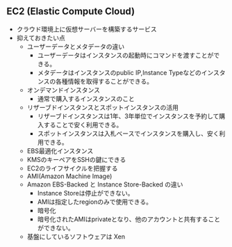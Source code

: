 ## EC2 (Elastic Compute Cloud)
* クラウド環境上に仮想サーバーを構築するサービス
* 抑えておきたい点
  * ユーザーデータとメタデータの違い
    * ユーザーデータはインスタンスの起動時にコマンドを渡すことができる。
    * メタデータはインスタンスのpublic IP,Instance Typeなどのインスタンスの各種情報を取得することができる。
  * オンデマンドインスタンス
    * 通常で購入するインスタンスのこと
  * リザーブドインスタンスとスポットインスタンスの活用
    * リザーブドインスタンスは1年、3年単位でインスタンスを予約して購入することで安く利用できる。
    * スポットインスタンスは入札ベースでインスタンスを購入し、安く利用できる。
  * EBS最適化インスタンス
  * KMSのキーペアをSSHの鍵にできる
  * EC2のライフサイクルを把握する
  * AMI(Amazon Machine Image)
  * Amazon EBS-Backed と Instance Store-Backed の違い
    * Instance Storeは停止ができない。
    * AMIは指定したregionのみで使用できる。
    * 暗号化
    * 暗号化されたAMIはprivateとなり、他のアカウントと共有することができない。
  * 基盤にしているソフトウェアは Xen